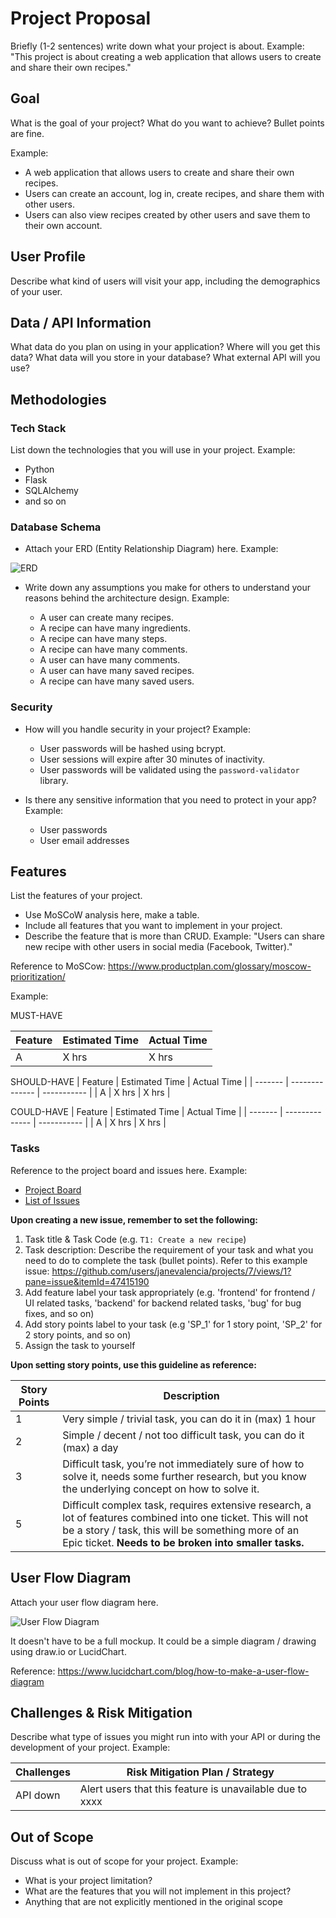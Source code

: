 # Project Proposal

Briefly (1-2 sentences) write down what your project is about. Example: "This project is about creating a web application that allows users to create and share their own recipes."

## Goal

What is the goal of your project? What do you want to achieve? Bullet points are fine.

Example: 

- A web application that allows users to create and share their own recipes. 
- Users can create an account, log in, create recipes, and share them with other users. 
- Users can also view recipes created by other users and save them to their own account.

## User Profile

Describe what kind of users will visit your app, including the demographics of your user.

## Data / API Information

What data do you plan on using in your application? Where will you get this data? What data will you store in your database? What external API will you use?

## Methodologies

### Tech Stack

List down the technologies that you will use in your project. Example:

- Python
- Flask
- SQLAlchemy
- and so on

### Database Schema

- Attach your ERD (Entity Relationship Diagram) here. Example:

![ERD](/path/to/image.png)

- Write down any assumptions you make for others to understand your reasons behind the architecture design. Example:

  - A user can create many recipes.
  - A recipe can have many ingredients.
  - A recipe can have many steps.
  - A recipe can have many comments.
  - A user can have many comments.
  - A user can have many saved recipes.
  - A recipe can have many saved users.

### Security

- How will you handle security in your project? Example:

  - User passwords will be hashed using bcrypt.
  - User sessions will expire after 30 minutes of inactivity.
  - User passwords will be validated using the `password-validator` library.

- Is there any sensitive information that you need to protect in your app? Example:

  - User passwords
  - User email addresses

## Features

List the features of your project. 

- Use MoSCoW analysis here, make a table.
- Include all features that you want to implement in your project.
- Describe the feature that is more than CRUD. Example: "Users can share new recipe with other users in social media (Facebook, Twitter)."

Reference to MoSCow: https://www.productplan.com/glossary/moscow-prioritization/ 

Example:

MUST-HAVE

| Feature | Estimated Time | Actual Time |
| ------- | -------------- | ----------- |
| A       | X hrs          | X hrs       |

SHOULD-HAVE
| Feature | Estimated Time | Actual Time |
| ------- | -------------- | ----------- |
| A       | X hrs          | X hrs       |

COULD-HAVE
| Feature | Estimated Time | Actual Time |
| ------- | -------------- | ----------- |
| A       | X hrs          | X hrs       |

### Tasks

Reference to the project board and issues here. Example:

- [Project Board]()
- [List of Issues]()

**Upon creating a new issue, remember to set the following:**

1. Task title & Task Code (e.g. `T1: Create a new recipe`)
2. Task description: Describe the requirement of your task and what you need to do to complete the task (bullet points). Refer to this example issue: https://github.com/users/janevalencia/projects/7/views/1?pane=issue&itemId=47415190 
3. Add feature label your task appropriately (e.g. 'frontend' for frontend / UI related tasks, 'backend' for backend related tasks, 'bug' for bug fixes, and so on)
4. Add story points label to your task (e.g 'SP_1' for 1 story point, 'SP_2' for 2 story points, and so on)
5. Assign the task to yourself


**Upon setting story points, use this guideline as reference:**

| Story Points | Description                                                                                                                                                                                                              |
|--------------|--------------------------------------------------------------------------------------------------------------------------------------------------------------------------------------------------------------------------|
| 1            | Very simple / trivial task, you can do it in (max) 1 hour                                                                                                                                                                |
| 2            | Simple / decent / not too difficult task, you can do it (max) a day                                                                                                                                                      |
| 3            | Difficult task, you’re not immediately sure of how to solve it, needs some further research, but you know the underlying concept on how to solve it.                                                                     |
| 5            | Difficult complex task, requires extensive research, a lot of features combined into one ticket. This will not be a story / task, this will be something more of an Epic ticket.  **Needs to be broken into smaller tasks.** |

## User Flow Diagram

Attach your user flow diagram here. 

![User Flow Diagram](/path/to/image.png)

It doesn't have to be a full mockup. It could be a simple diagram / drawing using draw.io or LucidChart.

Reference: https://www.lucidchart.com/blog/how-to-make-a-user-flow-diagram 

## Challenges & Risk Mitigation

Describe what type of issues you might run into with your API or during the development of your project. Example:

| Challenges     | Risk Mitigation Plan / Strategy |
| -------------- | ------------------------------- |
| API down       | Alert users that this feature is unavailable due to xxxx |

## Out of Scope

Discuss what is out of scope for your project. Example:

- What is your project limitation?
- What are the features that you will not implement in this project?
- Anything that are not explicitly mentioned in the original scope
